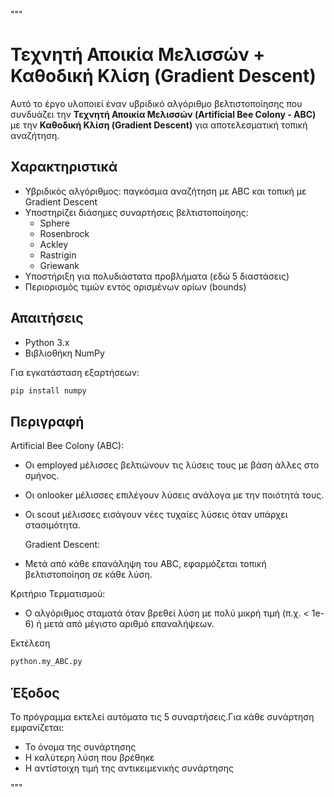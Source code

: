 """
# Τεχνητή Αποικία Μελισσών + Καθοδική Κλίση (Gradient Descent)

Αυτό το έργο υλοποιεί έναν υβριδικό αλγόριθμο βελτιστοποίησης που συνδυάζει την **Τεχνητή Αποικία Μελισσών (Artificial Bee Colony - ABC)** με την **Καθοδική Κλίση (Gradient Descent)** για αποτελεσματική τοπική αναζήτηση.

## Χαρακτηριστικά
- Υβριδικός αλγόριθμος: παγκόσμια αναζήτηση με ABC και τοπική με Gradient Descent
- Υποστηρίζει διάσημες συναρτήσεις βελτιστοποίησης:
  - Sphere
  - Rosenbrock
  - Ackley
  - Rastrigin
  - Griewank
- Υποστήριξη για πολυδιάστατα προβλήματα (εδώ 5 διαστάσεις)
- Περιορισμός τιμών εντός ορισμένων ορίων (bounds)

## Απαιτήσεις
- Python 3.x
- Βιβλιοθήκη NumPy

Για εγκατάσταση εξαρτήσεων:

```bash
pip install numpy
```

## Περιγραφή
 Artificial Bee Colony (ABC):
- Οι employed μέλισσες βελτιώνουν τις λύσεις τους με βάση άλλες στο σμήνος.
- Οι onlooker μέλισσες επιλέγουν λύσεις ανάλογα με την ποιότητά τους.
- Οι scout μέλισσες εισάγουν νέες τυχαίες λύσεις όταν υπάρχει στασιμότητα.
  
  Gradient Descent:
- Μετά από κάθε επανάληψη του ABC, εφαρμόζεται τοπική βελτιστοποίηση σε κάθε λύση.

 Κριτήριο Τερματισμού:
- Ο αλγόριθμος σταματά όταν βρεθεί λύση με πολύ μικρή τιμή (π.χ. < 1e-6) ή μετά από μέγιστο αριθμό επαναλήψεων.

Εκτέλεση

```bash
python.my_ABC.py
```

## Έξοδος
Το πρόγραμμα εκτελεί αυτόματα τις 5 συναρτήσεις.Για κάθε συνάρτηση εμφανίζεται:

- Το όνομα της συνάρτησης
- Η καλύτερη λύση που βρέθηκε
- Η αντίστοιχη τιμή της αντικειμενικής συνάρτησης

"""







